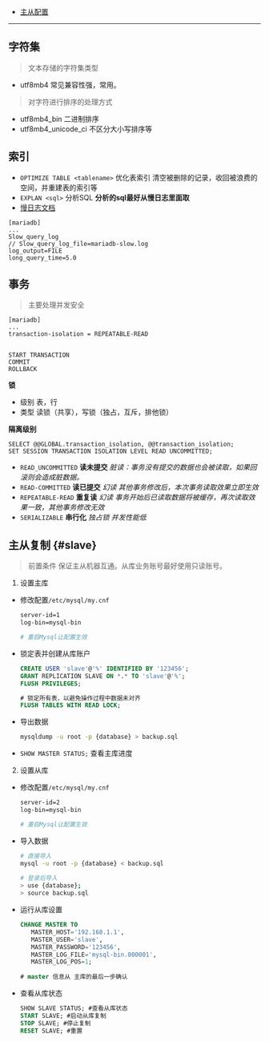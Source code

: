 - [主从配置](./Mysql.md#slave)

---


## 字符集

> 文本存储的字符集类型

- utf8mb4 常见兼容性强，常用。 

> 对字符进行排序的处理方式

- utf8mb4_bin 二进制排序
- utf8mb4_unicode_ci 不区分大小写排序等

## 索引

- `OPTIMIZE TABLE <tablename>` 优化表索引  清空被删除的记录，收回被浪费的空间，并重建表的索引等
- `EXPLAN <sql>` 分析SQL **分析的sql最好从慢日志里面取**
- [慢日志文档](https://mariadb.com/kb/en/slow-query-log-overview/)
 ```
 [mariadb] 
 ... 
 Slow_query_log
 // Slow_query_log_file=mariadb-slow.log
 log_output=FILE 
 long_query_time=5.0
 ```

## 事务

> 主要处理并发安全

```
[mariadb]
... 
transaction-isolation = REPEATABLE-READ


START TRANSACTION
COMMIT
ROLLBACK
```

**锁**
- 级别 表，行
- 类型 读锁（共享），写锁（独占，互斥，排他锁）


**隔离级别**

```
SELECT @@GLOBAL.transaction_isolation, @@transaction_isolation;
SET SESSION TRANSACTION ISOLATION LEVEL READ UNCOMMITTED;
```

- `READ_UNCOMMITTED` **读未提交** *脏读：事务没有提交的数据也会被读取，如果回滚则会造成脏数据。*
- `READ-COMMITTED` **读已提交** *幻读 其他事务修改后，本次事务读取效果立即生效*
- `REPEATABLE-READ` **重复读** *幻读 事务开始后已读取数据将被缓存，再次读取效果一致，其他事务修改无效*
- `SERIALIZABLE` **串行化** *独占锁 并发性能低*


## 主从复制 {#slave}
> 前置条件 保证主从机器互通。从库业务账号最好使用只读账号。

1. 设置主库 
 - 修改配置`/etc/mysql/my.cnf`
    ```bash
    server-id=1
    log-bin=mysql-bin

    # 重启Mysql让配置生效
    ```

 - 锁定表并创建从库账户
    ```sql
    CREATE USER 'slave'@'%' IDENTIFIED BY '123456';
    GRANT REPLICATION SLAVE ON *.* TO 'slave'@'%';
    FLUSH PRIVILEGES;
    
    # 锁定所有表，以避免操作过程中数据未对齐
    FLUSH TABLES WITH READ LOCK;
    ```

 - 导出数据
     ```bash
     mysqldump -u root -p {database} > backup.sql
     ```

 - `SHOW MASTER STATUS;` 查看主库进度

2. 设置从库

 - 修改配置`/etc/mysql/my.cnf`
    ```bash
    server-id=2
    log-bin=mysql-bin
    
    # 重启Mysql让配置生效
    ```

  - 导入数据
    ```bash
    # 直接导入
    mysql -u root -p {database} < backup.sql
   
    # 登录后导入
    > use {database};
    > source backup.sql
    ```

  - 运行从库设置
    ```sql
    CHANGE MASTER TO
       MASTER_HOST='192.168.1.1',
       MASTER_USER='slave',
       MASTER_PASSWORD='123456',
       MASTER_LOG_FILE='mysql-bin.000001',
       MASTER_LOG_POS=1;
 
    # master 信息从 主库的最后一步确认
    ```

  - 查看从库状态
    ```sql
    SHOW SLAVE STATUS; #查看从库状态
    START SLAVE; #启动从库复制
    STOP SLAVE; #停止复制
    RESET SLAVE; #重置
    ```
